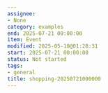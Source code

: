 ```yaml
---
assignee:
- None
category: examples
end: 2025-07-21 00:00:00
item: Event
modified: 2025-05-10@01:28:31
start: 2025-07-21 00:00:00
status: Not started
tags:
- general
title: shopping-20250721000000
---
```


